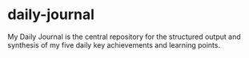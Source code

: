 # daily-journal
My Daily Journal is the central repository for the structured output and synthesis of my five daily key achievements and learning points.
